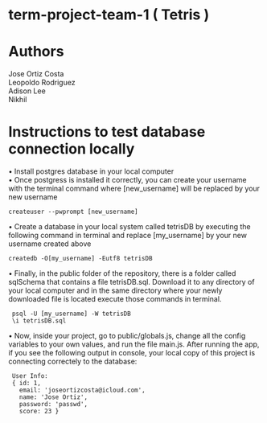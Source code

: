 # term-project-team-1 ( Tetris )
<h1> Authors </h1>
Jose Ortiz Costa </br>
Leopoldo Rodriguez </br>
Adison Lee </br>
Nikhil </br>

<h1> Instructions to test database connection locally </h1>
• Install postgres database in your local computer </br>
• Once postgress is installed it correctly, you can create your username with the terminal command where [new_username] will be replaced by your new username
    
    
    createuser --pwprompt [new_username]
    
• Create a database in your local system called tetrisDB by executing the following command in terminal and replace [my_username] by your new username created above

    createdb -O[my_username] -Eutf8 tetrisDB

• Finally, in the public folder of the repository, there is a folder called sqlSchema that contains a file tetrisDB.sql. Download it to any directory of your local computer
 and in the same directory where your newly downloaded file is located execute those commands in terminal. 
 
     psql -U [my_username] -W tetrisDB
     \i tetrisDB.sql

• Now, inside your project, go to public/globals.js, change all the config variables to your own values, and run the file main.js. 
  After running the app, if you see the following output in console, your local copy of this project is connecting correctely to the database: 
  
     User Info:
     { id: 1,
       email: 'joseortizcosta@icloud.com',
       name: 'Jose Ortiz',
       password: 'passwd',
       score: 23 }
  
    
